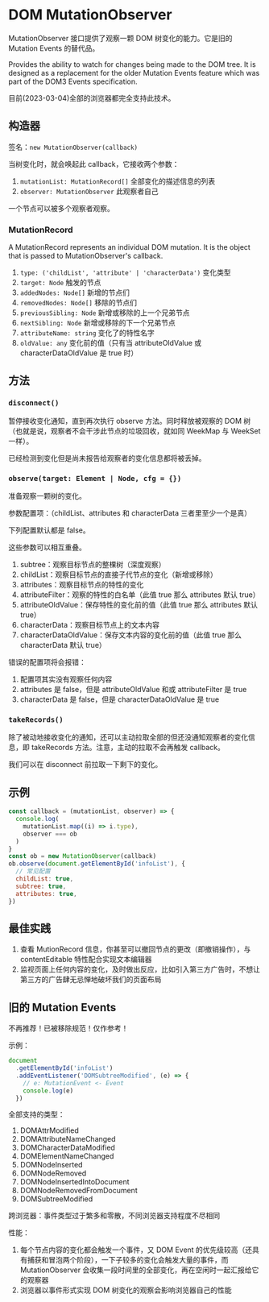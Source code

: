 # DOM MutationObserver

MutationObserver 接口提供了观察一颗 DOM 树变化的能力。它是旧的 Mutation Events 的替代品。

Provides the ability to watch for changes being made to the DOM tree. It is designed as a replacement for the older Mutation Events feature which was part of the DOM3 Events specification.

目前(2023-03-04)全部的浏览器都完全支持此技术。

## 构造器

签名：`new MutationObserver(callback)`

当树变化时，就会唤起此 callback，它接收两个参数：

1. `mutationList: MutationRecord[]` 全部变化的描述信息的列表
2. `observer: MutationObserver` 此观察者自己

一个节点可以被多个观察者观察。

### MutationRecord

A MutationRecord represents an individual DOM mutation. It is the object that is passed to MutationObserver's callback.

1. `type: ('childList', 'attribute' | 'characterData')` 变化类型
2. `target: Node` 触发的节点
3. `addedNodes: Node[]` 新增的节点们
4. `removedNodes: Node[]` 移除的节点们
5. `previousSibling: Node` 新增或移除的上一个兄弟节点
6. `nextSibling: Node` 新增或移除的下一个兄弟节点
7. `attributeName: string` 变化了的特性名字
8. `oldValue: any` 变化前的值（只有当 attributeOldValue 或 characterDataOldValue 是 true 时）

## 方法

### `disconnect()`

暂停接收变化通知，直到再次执行 observe 方法。同时释放被观察的 DOM 树（也就是说，观察者不会干涉此节点的垃圾回收，就如同 WeekMap 与 WeekSet 一样）。

已经检测到变化但是尚未报告给观察者的变化信息都将被丢掉。

### `observe(target: Element | Node, cfg = {})`

准备观察一颗树的变化。

参数配置项：（childList、attributes 和 characterData 三者里至少一个是真）

下列配置默认都是 false。

这些参数可以相互重叠。

1. subtree：观察目标节点的整棵树（深度观察）
2. childList：观察目标节点的直接子代节点的变化（新增或移除）
3. attributes：观察目标节点的特性的变化
4. attributeFilter：观察的特性的白名单（此值 true 那么 attributes 默认 true）
5. attributeOldValue：保存特性的变化前的值（此值 true 那么 attributes 默认 true）
6. characterData：观察目标节点上的文本内容
7. characterDataOldValue：保存文本内容的变化前的值（此值 true 那么 characterData 默认 true）

错误的配置项将会报错：

1. 配置项其实没有观察任何内容
2. attributes 是 false，但是 attributeOldValue 和或 attributeFilter 是 true
3. characterData 是 false，但是 characterDataOldValue 是 true

### `takeRecords()`

除了被动地接收变化的通知，还可以主动拉取全部的但还没通知观察者的变化信息，即 takeRecords 方法。注意，主动的拉取不会再触发 callback。

我们可以在 disconnect 前拉取一下剩下的变化。

## 示例

```js
const callback = (mutationList, observer) => {
  console.log(
    mutationList.map((i) => i.type),
    observer === ob
  )
}
const ob = new MutationObserver(callback)
ob.observe(document.getElementById('infoList'), {
  // 常见配置
  childList: true,
  subtree: true,
  attributes: true,
})
```

## 最佳实践

1. 查看 MutionRecord 信息，你甚至可以撤回节点的更改（即撤销操作），与 contentEditable 特性配合实现文本编辑器
2. 监视页面上任何内容的变化，及时做出反应，比如引入第三方广告时，不想让第三方的广告肆无忌惮地破坏我们的页面布局

## 旧的 Mutation Events

不再推荐！已被移除规范！仅作参考！

示例：

```js
document
  .getElementById('infoList')
  .addEventListener('DOMSubtreeModified', (e) => {
    // e: MutationEvent <- Event
    console.log(e)
  })
```

全部支持的类型：

1. DOMAttrModified
2. DOMAttributeNameChanged
3. DOMCharacterDataModified
4. DOMElementNameChanged
5. DOMNodeInserted
6. DOMNodeRemoved
7. DOMNodeInsertedIntoDocument
8. DOMNodeRemovedFromDocument
9. DOMSubtreeModified

跨浏览器：事件类型过于繁多和零散，不同浏览器支持程度不尽相同

性能：

1. 每个节点内容的变化都会触发一个事件，又 DOM Event 的优先级较高（还具有捕获和冒泡两个阶段），一下子较多的变化会触发大量的事件，而 MutationObserver 会收集一段时间里的全部变化，再在空闲时一起汇报给它的观察器
2. 浏览器以事件形式实现 DOM 树变化的观察会影响浏览器自己的性能
